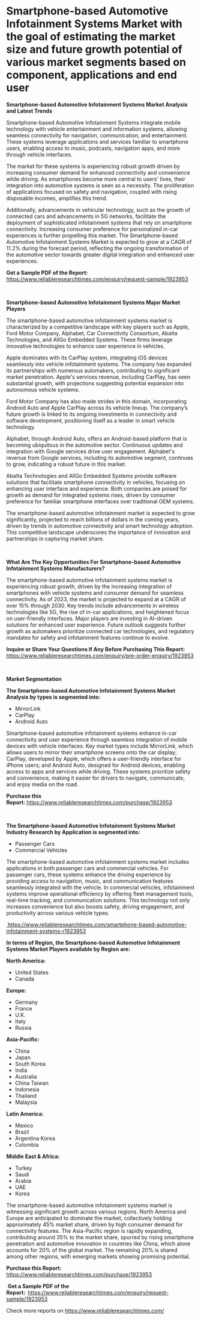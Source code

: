 <p><h1>Smartphone-based Automotive Infotainment Systems Market with the goal of estimating the market size and future growth potential of various market segments based on component, applications and end user</h1></p><p><strong>Smartphone-based Automotive Infotainment Systems Market Analysis and Latest Trends</strong></p>
<p><p>Smartphone-based Automotive Infotainment Systems integrate mobile technology with vehicle entertainment and information systems, allowing seamless connectivity for navigation, communication, and entertainment. These systems leverage applications and services familiar to smartphone users, enabling access to music, podcasts, navigation apps, and more through vehicle interfaces. </p><p>The market for these systems is experiencing robust growth driven by increasing consumer demand for enhanced connectivity and convenience while driving. As smartphones become more central to users' lives, their integration into automotive systems is seen as a necessity. The proliferation of applications focused on safety and navigation, coupled with rising disposable incomes, amplifies this trend. </p><p>Additionally, advancements in vehicular technology, such as the growth of connected cars and advancements in 5G networks, facilitate the deployment of sophisticated infotainment systems that rely on smartphone connectivity. Increasing consumer preference for personalized in-car experiences is further propelling this market. The Smartphone-based Automotive Infotainment Systems Market is expected to grow at a CAGR of 11.2% during the forecast period, reflecting the ongoing transformation of the automotive sector towards greater digital integration and enhanced user experiences.</p></p>
<p><strong>Get a Sample PDF of the Report:&nbsp;</strong> <a href="https://www.reliableresearchtimes.com/enquiry/request-sample/1923953?utm_campaign=3322&utm_medium=2&utm_source=Github&utm_content=ia&utm_term=28032025&utm_id=smartphone-based-automotive-infotainment-systems">https://www.reliableresearchtimes.com/enquiry/request-sample/1923953</a></p>
<p>&nbsp;</p>
<p><strong>Smartphone-based Automotive Infotainment Systems Major Market Players</strong></p>
<p><p>The smartphone-based automotive infotainment systems market is characterized by a competitive landscape with key players such as Apple, Ford Motor Company, Alphabet, Car Connectivity Consortium, Abalta Technologies, and AllGo Embedded Systems. These firms leverage innovative technologies to enhance user experience in vehicles.</p><p>Apple dominates with its CarPlay system, integrating iOS devices seamlessly into vehicle infotainment systems. The company has expanded its partnerships with numerous automakers, contributing to significant market penetration. Apple's services revenue, including CarPlay, has seen substantial growth, with projections suggesting potential expansion into autonomous vehicle systems.</p><p>Ford Motor Company has also made strides in this domain, incorporating Android Auto and Apple CarPlay across its vehicle lineup. The company’s future growth is linked to its ongoing investments in connectivity and software development, positioning itself as a leader in smart vehicle technology.</p><p>Alphabet, through Android Auto, offers an Android-based platform that is becoming ubiquitous in the automotive sector. Continuous updates and integration with Google services drive user engagement. Alphabet's revenue from Google services, including its automotive segment, continues to grow, indicating a robust future in this market.</p><p>Abalta Technologies and AllGo Embedded Systems provide software solutions that facilitate smartphone connectivity in vehicles, focusing on enhancing user interface and experience. Both companies are poised for growth as demand for integrated systems rises, driven by consumer preference for familiar smartphone interfaces over traditional OEM systems.</p><p>The smartphone-based automotive infotainment market is expected to grow significantly, projected to reach billions of dollars in the coming years, driven by trends in automotive connectivity and smart technology adoption. This competitive landscape underscores the importance of innovation and partnerships in capturing market share.</p></p>
<p>&nbsp;</p>
<p><strong>What Are The Key Opportunities For Smartphone-based Automotive Infotainment Systems Manufacturers?</strong></p>
<p><p>The smartphone-based automotive infotainment systems market is experiencing robust growth, driven by the increasing integration of smartphones with vehicle systems and consumer demand for seamless connectivity. As of 2023, the market is projected to expand at a CAGR of over 15% through 2030. Key trends include advancements in wireless technologies like 5G, the rise of in-car applications, and heightened focus on user-friendly interfaces. Major players are investing in AI-driven solutions for enhanced user experience. Future outlook suggests further growth as automakers prioritize connected car technologies, and regulatory mandates for safety and infotainment features continue to evolve.</p></p>
<p><strong>Inquire or Share Your Questions If Any Before Purchasing This Report:</strong> <a href="https://www.reliableresearchtimes.com/enquiry/pre-order-enquiry/1923953?utm_campaign=3322&utm_medium=2&utm_source=Github&utm_content=ia&utm_term=28032025&utm_id=smartphone-based-automotive-infotainment-systems">https://www.reliableresearchtimes.com/enquiry/pre-order-enquiry/1923953</a></p>
<p>&nbsp;</p>
<p><strong>Market Segmentation</strong></p>
<p><strong>The Smartphone-based Automotive Infotainment Systems Market Analysis by types is segmented into:</strong></p>
<p><ul><li>MirrorLink</li><li>CarPlay</li><li>Android Auto</li></ul></p>
<p><p>Smartphone-based automotive infotainment systems enhance in-car connectivity and user experience through seamless integration of mobile devices with vehicle interfaces. Key market types include MirrorLink, which allows users to mirror their smartphone screens onto the car display; CarPlay, developed by Apple, which offers a user-friendly interface for iPhone users; and Android Auto, designed for Android devices, enabling access to apps and services while driving. These systems prioritize safety and convenience, making it easier for drivers to navigate, communicate, and enjoy media on the road.</p></p>
<p><strong>Purchase this Report:&nbsp;</strong><a href="https://www.reliableresearchtimes.com/purchase/1923953?utm_campaign=3322&utm_medium=2&utm_source=Github&utm_content=ia&utm_term=28032025&utm_id=smartphone-based-automotive-infotainment-systems">https://www.reliableresearchtimes.com/purchase/1923953</a></p>
<p>&nbsp;</p>
<p><strong>The Smartphone-based Automotive Infotainment Systems Market Industry Research by Application is segmented into:</strong></p>
<p><ul><li>Passenger Cars</li><li>Commercial Vehicles</li></ul></p>
<p><p>The smartphone-based automotive infotainment systems market includes applications in both passenger cars and commercial vehicles. For passenger cars, these systems enhance the driving experience by providing access to navigation, music, and communication features seamlessly integrated with the vehicle. In commercial vehicles, infotainment systems improve operational efficiency by offering fleet management tools, real-time tracking, and communication solutions. This technology not only increases convenience but also boosts safety, driving engagement, and productivity across various vehicle types.</p></p>
<p><a href="https://www.reliableresearchtimes.com/smartphone-based-automotive-infotainment-systems-r1923953?utm_campaign=3322&utm_medium=2&utm_source=Github&utm_content=ia&utm_term=28032025&utm_id=smartphone-based-automotive-infotainment-systems">&nbsp;https://www.reliableresearchtimes.com/smartphone-based-automotive-infotainment-systems-r1923953</a></p>
<p><strong>In terms of Region, the Smartphone-based Automotive Infotainment Systems Market Players available by Region are:</strong></p>
<p>
    <p> <strong> North America: </strong>
        <ul>
            <li>United States</li>
            <li>Canada</li>
        </ul>
        </p> 
    <p> <strong> Europe: </strong>
        <ul>
            <li>Germany</li>
            <li>France</li>
            <li>U.K.</li>
            <li>Italy</li>
            <li>Russia</li>
        </ul>
        </p> 
    <p> <strong> Asia-Pacific: </strong>
        <ul>
            <li>China</li>
            <li>Japan</li>
            <li>South Korea</li>
            <li>India</li>
            <li>Australia</li>
            <li>China Taiwan</li>
            <li>Indonesia</li>
            <li>Thailand</li>
            <li>Malaysia</li>
        </ul>
        </p> 
    <p> <strong> Latin America: </strong>
        <ul>
            <li>Mexico</li>
            <li>Brazil</li>
            <li>Argentina Korea</li>
            <li>Colombia</li>
        </ul>
        </p> 
    <p> <strong> Middle East & Africa: </strong>
        <ul>
            <li>Turkey</li>
            <li>Saudi</li>
            <li>Arabia</li>
            <li>UAE</li>
            <li>Korea</li>
        </ul>
    </p>
    </p>
<p><p>The smartphone-based automotive infotainment systems market is witnessing significant growth across various regions. North America and Europe are anticipated to dominate the market, collectively holding approximately 45% market share, driven by high consumer demand for connectivity features. The Asia-Pacific region is rapidly expanding, contributing around 35% to the market share, spurred by rising smartphone penetration and automotive innovation in countries like China, which alone accounts for 20% of the global market. The remaining 20% is shared among other regions, with emerging markets showing promising potential.</p></p>
<p><strong>Purchase this Report: </strong><a href="https://www.reliableresearchtimes.com/purchase/1923953?utm_campaign=3322&utm_medium=2&utm_source=Github&utm_content=ia&utm_term=28032025&utm_id=smartphone-based-automotive-infotainment-systems">https://www.reliableresearchtimes.com/purchase/1923953</a></p>
<p>&nbsp;<strong>Get a Sample PDF of the Report:&nbsp;&nbsp;</strong><a href="https://www.reliableresearchtimes.com/enquiry/request-sample/1923953?utm_campaign=3322&utm_medium=2&utm_source=Github&utm_content=ia&utm_term=28032025&utm_id=smartphone-based-automotive-infotainment-systems">https://www.reliableresearchtimes.com/enquiry/request-sample/1923953</a></p>
<p><strong></strong></p>
<p>Check more reports on <a href="https://www.reliableresearchtimes.com/?utm_campaign=3322&utm_medium=2&utm_source=Github&utm_content=ia&utm_term=28032025&utm_id=smartphone-based-automotive-infotainment-systems">https://www.reliableresearchtimes.com/</a></p>